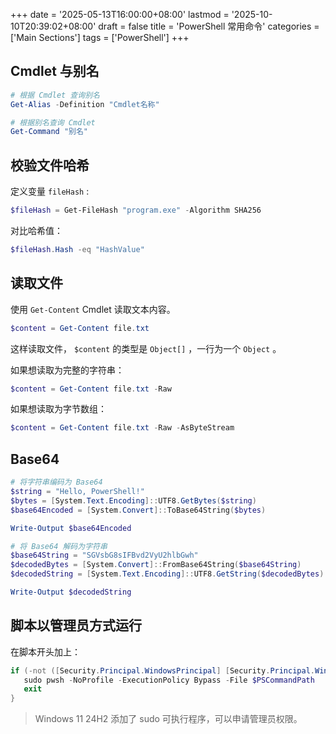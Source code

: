 +++
date = '2025-05-13T16:00:00+08:00'
lastmod = '2025-10-10T20:39:02+08:00'
draft = false
title = 'PowerShell 常用命令'
categories = ['Main Sections']
tags = ['PowerShell']
+++

## Cmdlet 与别名
```PowerShell
# 根据 Cmdlet 查询别名
Get-Alias -Definition "Cmdlet名称"
```

```PowerShell
# 根据别名查询 Cmdlet
Get-Command "别名"
```

## 校验文件哈希
定义变量 `fileHash` :

```PowerShell
$fileHash = Get-FileHash "program.exe" -Algorithm SHA256
```

对比哈希值：

```PowerShell
$fileHash.Hash -eq "HashValue"
```

## 读取文件
使用 `Get-Content` Cmdlet 读取文本内容。

```PowerShell
$content = Get-Content file.txt
```

这样读取文件， `$content` 的类型是 `Object[]` ，一行为一个 `Object` 。

如果想读取为完整的字符串：

```PowerShell
$content = Get-Content file.txt -Raw
```

如果想读取为字节数组：

```PowerShell
$content = Get-Content file.txt -Raw -AsByteStream
```

## Base64
```PowerShell
# 将字符串编码为 Base64
$string = "Hello, PowerShell!"
$bytes = [System.Text.Encoding]::UTF8.GetBytes($string)
$base64Encoded = [System.Convert]::ToBase64String($bytes)

Write-Output $base64Encoded

# 将 Base64 解码为字符串
$base64String = "SGVsbG8sIFBvd2VyU2hlbGwh"
$decodedBytes = [System.Convert]::FromBase64String($base64String)
$decodedString = [System.Text.Encoding]::UTF8.GetString($decodedBytes)

Write-Output $decodedString
```

## 脚本以管理员方式运行
在脚本开头加上：

```PowerShell
if (-not ([Security.Principal.WindowsPrincipal] [Security.Principal.WindowsIdentity]::GetCurrent()).IsInRole([Security.Principal.WindowsBuiltInRole] "Administrator")) {
   sudo pwsh -NoProfile -ExecutionPolicy Bypass -File $PSCommandPath
   exit
}
```

> Windows 11 24H2 添加了 sudo 可执行程序，可以申请管理员权限。
